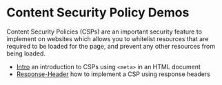 # Content Security Policy Demos

Content Security Policies (CSPs) are an important security feature to implement on websites which allows you to whitelist resources that are required to be loaded for the page, and prevent any other resources from being loaded.

* [Intro](/intro) an introduction to CSPs using `<meta>` in an HTML document
* [Response-Header](/response-header) how to implement a CSP using response headers
